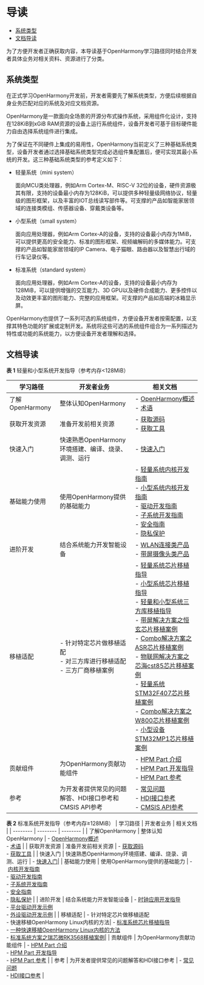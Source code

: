 # 导读<a name="ZH-CN_TOPIC_0000001152533331"></a>

-   [系统类型](#section767218232110)
-   [文档导读](#section19810171681218)

为了方便开发者正确获取内容，本导读基于OpenHarmony学习路径同时结合开发者具体业务对相关资料、资源进行了分类。

## 系统类型<a name="section767218232110"></a>

在正式学习OpenHarmony开发前，开发者需要先了解系统类型，方便后续根据自身业务匹配对应的系统及对应文档资源。

OpenHarmony是一款面向全场景的开源分布式操作系统，采用组件化设计，支持在128KiB到xGiB RAM资源的设备上运行系统组件，设备开发者可基于目标硬件能力自由选择系统组件进行集成。

为了保证在不同硬件上集成的易用性，OpenHarmony当前定义了三种基础系统类型，设备开发者通过选择基础系统类型完成必选组件集配置后，便可实现其最小系统的开发。这三种基础系统类型的参考定义如下：

-   轻量系统（mini system）

    面向MCU类处理器，例如Arm Cortex-M、RISC-V 32位的设备，硬件资源极其有限，支持的设备最小内存为128KiB，可以提供多种轻量级网络协议，轻量级的图形框架，以及丰富的IOT总线读写部件等。可支撑的产品如智能家居领域的连接类模组、传感器设备、穿戴类设备等。

-   小型系统（small system）

    面向应用处理器，例如Arm Cortex-A的设备，支持的设备最小内存为1MiB，可以提供更高的安全能力、标准的图形框架、视频编解码的多媒体能力。可支撑的产品如智能家居领域的IP Camera、电子猫眼、路由器以及智慧出行域的行车记录仪等。

-   标准系统（standard system）

    面向应用处理器，例如Arm Cortex-A的设备，支持的设备最小内存为128MiB，可以提供增强的交互能力、3D GPU以及硬件合成能力、更多控件以及动效更丰富的图形能力、完整的应用框架。可支撑的产品如高端的冰箱显示屏。


OpenHarmony也提供了一系列可选的系统组件，方便设备开发者按需配置，以支撑其特色功能的扩展或定制开发。系统将这些可选的系统组件组合为一系列描述为特性或功能的系统能力，以方便设备开发者理解和选择。

## 文档导读<a name="section19810171681218"></a>

**表 1**  轻量和小型系统开发指导（参考内存<128MiB）

| 学习路径        | 开发者业务                                                   | 相关文档                                                     |
| --------------- | ------------------------------------------------------------ | ------------------------------------------------------------ |
| 了解OpenHarmony | 整体认知OpenHarmony                                          | -&nbsp;[OpenHarmony概述](https://gitee.com/openharmony)<br/>-&nbsp;[术语](../glossary.md) |
| 获取开发资源    | 准备开发前相关资源                                           | -&nbsp;[获取源码](get-code/sourcecode-acquire.md)<br/>-&nbsp;[获取工具](get-code/gettools-acquire.md) |
| 快速入门        | 快速熟悉OpenHarmony环境搭建、编译、烧录、调测、运行          | -&nbsp;[快速入门](quick-start/Readme-CN.md) |
| 基础能力使用    | 使用OpenHarmony提供的基础能力                                | -&nbsp;[轻量系统内核开发指南](kernel/kernel-mini-overview.md)<br/>-&nbsp;[小型系统内核开发指南](kernel/kernel-small-overview.md)<br/>-&nbsp;[驱动开发指南](driver/driver-hdf-overview.md)<br/>-&nbsp;[子系统开发指南](subsystems/subsys-build-all.md)<br/>-&nbsp;[安全指南](security/security-guidelines-overall.md)<br/>-&nbsp;[隐私保护](security/security-privacy-protection.md) |
| 进阶开发        | 结合系统能力开发智能设备                                     | -&nbsp;[WLAN连接类产品](guide/device-wlan-led-control.md)<br/>-&nbsp;[带屏摄像头类产品](guide/device-camera-control-overview.md) |
| 移植适配        | -&nbsp;针对特定芯片做移植适配<br/>-&nbsp;对三方库进行移植适配<br/>-&nbsp;三方厂商移植案例<br/> | -&nbsp;[轻量系统芯片移植指导](porting/porting-minichip-overview.md)<br/>-&nbsp;[小型系统芯片移植指导](porting/porting-smallchip-prepare-needs.md)<br/>-&nbsp;[轻量和小型系统三方库移植指导](porting/porting-thirdparty-overview.md)<br/>   - [带屏解决方案之恒玄芯片移植案例](porting/porting-bes2600w-on-minisystem-display-demo.md)<br/>    - [Combo解决方案之ASR芯片移植案例](porting/porting-asr582x-combo-demo.md)<br/>    - [物联网解决方案之芯海cst85芯片移植案例](porting/porting-cst85f01-combo-demo.md)<br/>    - [轻量系统STM32F407芯片移植案例](porting/porting-stm32f407-on-minisystem-eth.md)<br/>    - [Combo解决方案之W800芯片移植案例](porting/porting-w800-combo-demo.md)<br/> - [小型设备STM32MP1芯片移植案例](porting/porting-stm32mp15xx-on-smallsystem.md) |
| 贡献组件        | 为OpenHarmony贡献功能组件                                    | -&nbsp;[HPM&nbsp;Part&nbsp;介绍](hpm-part/hpm-part-about.md)<br/>-&nbsp;[HPM&nbsp;Part&nbsp;开发指导](hpm-part/hpm-part-development.md)<br/>-&nbsp;[HPM&nbsp;Part&nbsp;参考](hpm-part/hpm-part-reference.md) |
| 参考            | 为开发者提供常见的问题解答、HDI接口参考和  CMSIS API参考                    | -&nbsp;[常见问题](faqs/faqs-overview.md)<br/>-&nbsp;[HDI接口参考](reference/hdi-apis/Readme-CN.md) <br/>-&nbsp;[CMSIS API参考](reference/kernel/cmsis/Readme-CN.md)|

**表 2**  标准系统开发指导（参考内存≥128MiB）
| 学习路径 | 开发者业务 | 相关文档 |
| -------- | -------- | -------- |
| 了解OpenHarmony | 整体认知OpenHarmony | -&nbsp;[OpenHarmony概述](https://gitee.com/openharmony)<br/>-&nbsp;[术语](../glossary.md) |
| 获取开发资源 | 准备开发前相关资源 | -&nbsp;[获取源码](get-code/sourcecode-acquire.md)<br/>-&nbsp;[获取工具](get-code/gettools-acquire.md) |
| 快速入门 | 快速熟悉OpenHarmony环境搭建、编译、烧录、调测、运行 | -&nbsp;[快速入门](quick-start/Readme-CN.md)|
| 基础能力使用 | 使用OpenHarmony提供的基础能力 | -&nbsp;[内核开发指南](kernel/kernel-standard-overview.md)<br/>-&nbsp;[驱动开发指南](driver/driver-hdf-overview.md)<br/>-&nbsp;[子系统开发指南](subsystems/subsys-build-all.md)<br/>-&nbsp;[安全指南](security/security-guidelines-overall.md)<br/>-&nbsp;[隐私保护](security/security-privacy-protection.md) |
| 进阶开发 | 结合系统能力开发智能设备 | -&nbsp;[时钟应用开发指导](guide/device-clock-guide.md)<br/>-&nbsp;[平台驱动开发示例](guide/device-driver-demo.md)<br/>-&nbsp;[外设驱动开发示例](guide/device-outerdriver-demo.md) |
| 移植适配 | -&nbsp;针对特定芯片做移植适配 <br/>-&nbsp;快速移植OpenHarmony&nbsp;Linux内核的方法| -&nbsp;[标准系统芯片移植指导](porting/standard-system-porting-guide.md)<br/>-&nbsp;[一种快速移植OpenHarmony&nbsp;Linux内核的方法](porting/porting-linux-kernel.md)  <br/>-&nbsp;[标准系统方案之瑞芯微RK3568移植案例](porting/porting-dayu200-on_standard-demo.md)|
| 贡献组件 | 为OpenHarmony贡献功能组件 | -&nbsp;[HPM&nbsp;Part&nbsp;介绍](hpm-part/hpm-part-about.md)<br/>-&nbsp;[HPM&nbsp;Part&nbsp;开发指导](hpm-part/hpm-part-development.md)<br/>-&nbsp;[HPM&nbsp;Part&nbsp;参考](hpm-part/hpm-part-reference.md) |
| 参考 | 为开发者提供常见的问题解答和HDI接口参考   | -&nbsp;[常见问题](faqs/faqs-overview.md)<br/>-&nbsp;[HDI接口参考](reference/hdi-apis/Readme-CN.md)        |
